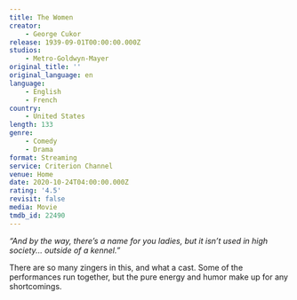 ```yaml
---
title: The Women
creator:
    - George Cukor
release: 1939-09-01T00:00:00.000Z
studios:
    - Metro-Goldwyn-Mayer
original_title: ''
original_language: en
language:
    - English
    - French
country:
    - United States
length: 133
genre:
    - Comedy
    - Drama
format: Streaming
service: Criterion Channel
venue: Home
date: 2020-10-24T04:00:00.000Z
rating: '4.5'
revisit: false
media: Movie
tmdb_id: 22490
---
```


<i>“And by the way, there’s a name for you ladies, but it isn’t used in high society... outside of a kennel.”</i>

There are so many zingers in this, and what a cast. Some of the performances run together, but the pure energy and humor make up for any shortcomings.
